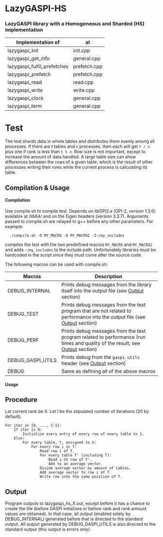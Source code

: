 # LazyGASPI-HS
### LazyGASPI library with a Homogeneous and Sharded (HS) implementation

|  Implementation of            | at            |
| ----------------------------- | ------------- |
| lazygaspi_init                | init.cpp      |
| lazygaspi_get_info            | general.cpp   |
| lazygaspi_fulfil_prefetches   | prefetch.cpp  |
| lazygaspi_prefetch            | prefetch.cpp  |
| lazygaspi_read                | read.cpp      |
| lazygaspi_write               | write.cpp     |
| lazygaspi_clock               | general.cpp   |
| lazygaspi_term                | general.cpp   |
  
  
  
  
# Test

The test shards data in whole tables and distributes them evenly among all processes. 
If there are $t$ tables and `n` processes, then each will get `t / n` plus one if rank is less than  `t % n`.
Row size is not important, except to increase the amount of data handled. A large table size can show differences between the rows of a given table, which is the result of other processes writing their rows while the current process is calculating its table.

## Compilation & Usage

#### Compilation

Use compile.sh to compile test. Depends on libGPI2.a (GPI-2, version 1.3.0) available at /lib64/ and on the Eigen headers (version 3.3.7).
Arguments passed to compile.sh are relayed to g++ before any other parameters. For example:  
```
  ./compile.sh -D MY_MACRO -D MY_MACRO2 -I~/my_includes
```  
compiles the test with the two predefined macros `MY_MACRO` and `MY_MACRO2` and adds `~/my_includes` to the include path.
Unfortunately libraries must be hardcoded in the script since they must come after the source code.
  
The following macros can be used with compile.sh:  

| Macros            | Description                                                                                           | 
| ----------------- | ------------------------------------------------------------------------------------------------------|
| DEBUG_INTERNAL    | Prints debug messages from the library itself into the output file (see [Output](#Output) section)    |
| DEBUG_TEST        | Prints debug messages from the test program that are not related to performance into the output file (see [Output](#Output) section) |
| DEBUG_PERF        | Prints debug messages from the test program related to performance (run times and quality of the result; see [Output](#Output) section) |  
| DEBUG_GASPI_UTILS | Prints debug from the `gaspi_utils` header (see [Output](#Output) section)                            |
| DEBUG             | Same as defining all of the above macros |
  
  
#### Usage


  
  
  
## Procedure

Let current rank be X. Let I be the stipulated number of iterations (20 by default).  
```
For iter in {0, ..., I-1}:  
    If iter is 0:  
        Initialize every entry of every row of every table to 1.  
    Else:  
        For every table, T, assigned to X:  
            For every row i in T:  
                Read row i of T.  
                For every table T' (including T):  
                    Read i-th row of T'.
                    Add to an average vector.  
                Divide average vector by amount of tables.  
                Add average vector to row i of T.  
                Write row into the same position of T.  
```

## Output

Program outputs to lazygaspi_hs_X.out, except before it has a chance to create the file (before GASPI initializes or 
before rank and rank amount values are obtained). In that case, all output (enabled solely by DEBUG_INTERNAL) generated
before that is directed to the standard output.
All output generated by DEBUG_GASPI_UTILS is also directed to the standard output (this output is errors only).
